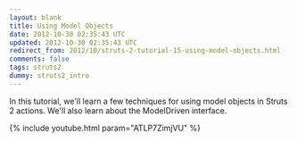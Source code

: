 ```yaml
---           
layout: blank
title: Using Model Objects
date: 2012-10-30 02:35:43 UTC
updated: 2012-10-30 02:35:43 UTC
redirect_from: 2012/10/struts-2-tutorial-15-using-model-objects.html
comments: false
tags: struts2
dummy: struts2_intro
---
```


In this tutorial, we'll learn a few techniques for using model objects in Struts 2 actions. We'll also learn about the ModelDriven interface.

{% include youtube.html param="ATLP7ZimjVU" %}